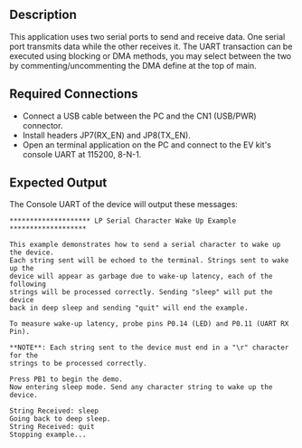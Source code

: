 ## Description

This application uses two serial ports to send and receive data.  One serial port transmits data while the other receives it. The UART transaction can be executed using blocking or DMA methods, you may select between the two by commenting/uncommenting the DMA define at the top of main.

## Required Connections
-   Connect a USB cable between the PC and the CN1 (USB/PWR) connector.
-   Install headers JP7(RX\_EN) and JP8(TX\_EN).
-   Open an terminal application on the PC and connect to the EV kit's console UART at 115200, 8-N-1.

## Expected Output

The Console UART of the device will output these messages:

```
******************** LP Serial Character Wake Up Example *******************

This example demonstrates how to send a serial character to wake up the device.
Each string sent will be echoed to the terminal. Strings sent to wake up the
device will appear as garbage due to wake-up latency, each of the following
strings will be processed correctly. Sending "sleep" will put the device
back in deep sleep and sending "quit" will end the example.

To measure wake-up latency, probe pins P0.14 (LED) and P0.11 (UART RX Pin).

**NOTE**: Each string sent to the device must end in a "\r" character for the
strings to be processed correctly.

Press PB1 to begin the demo.
Now entering sleep mode. Send any character string to wake up the device.

String Received: sleep
Going back to deep sleep.
String Received: quit
Stopping example...

```

